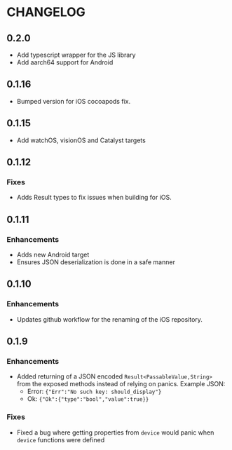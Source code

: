 # CHANGELOG

## 0.2.0
- Add typescript wrapper for the JS library
- Add aarch64 support for Android

## 0.1.16

- Bumped version for iOS cocoapods fix.

## 0.1.15

- Add watchOS, visionOS and Catalyst targets

## 0.1.12

### Fixes

- Adds Result types to fix issues when building for iOS.

## 0.1.11

### Enhancements

- Adds new Android target
- Ensures JSON deserialization is done in a safe manner

## 0.1.10

### Enhancements

- Updates github workflow for the renaming of the iOS repository.

## 0.1.9

### Enhancements

- Added returning of a JSON encoded `Result<PassableValue,String>` from the exposed methods instead of relying on panics.
  Example JSON:
  - Error: `{"Err":"No such key: should_display"}`
  - Ok: `{"Ok":{"type":"bool","value":true}}`

### Fixes

- Fixed a bug where getting properties from `device` would panic when `device` functions were defined
